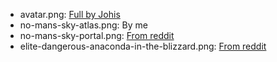 - avatar.png: [Full by Johis](https://www.furaffinity.net/view/29784146/)
- no-mans-sky-atlas.png: By me
- no-mans-sky-portal.png: [From reddit](https://www.reddit.com/r/NoMansSkyTheGame/comments/hq2mm3/i_love_how_photo_mode_looks_like_concept_art_some/)
- elite-dangerous-anaconda-in-the-blizzard.png: [From reddit](https://www.reddit.com/r/EliteDangerous/comments/1d3bdqq/in_the_blizzard/)